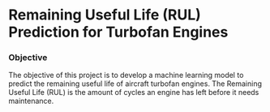 # Remaining Useful Life (RUL) Prediction for Turbofan Engines

### Objective
The objective of this project is to develop a machine learning model to predict the remaining useful life of aircraft turbofan engines. The Remaining Useful Life (RUL) is the amount of cycles an engine has left before it needs maintenance.
